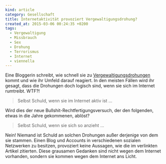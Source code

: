 ```yaml
---
kind: article
category: Gesellschaft
title: Internetaktivität provoziert Vergewaltigungsdrohung?
created_at: 2015-03-06 00:24:35 +0200
tags:
  - Vergewaltigung
  - Missbrauch
  - Sex
  - Drohung
  - Terrorismus
  - Internet
  - viennella
---
```


Eine Bloggerin schreibt, wie schnell sie zu [Vergewaltigungsdrohungen] kommt
und wie ihr Umfeld darauf reagiert. In den meisten Fällen wird ihr gesagt, dass
die Drohungen doch logisch sind, wenn sie sich im Internet rumtreibt. WTF?!

> Selbst Schuld, wenn sie im Internet aktiv ist …

Wird dies der neue Bullshit-Rechtfertigungsversuch, der den folgenden, etwas in
die Jahre gekommenen, ablöst?

> Selbst Schuld, wenn sie sich so anzieht …

Nein! Niemand ist Schuld an solchen Drohungen außer derjenige von dem sie
stammen. Einen Blog und Accounts in verschiedenen sozialen Netzwerken zu
besitzen, provoziert keine Aussagen, wie die im verlinkten Artikel zitierten.
Diese grausamen Gedanken sind nicht wegen dem Internet vorhanden, sondern sie
kommen wegen dem Internet ans Licht.


[Vergewaltigungsdrohungen]: http://www.viennella.at/zu-vergewaltigungsdrohungen-in-nur-wenigen-schritten/
